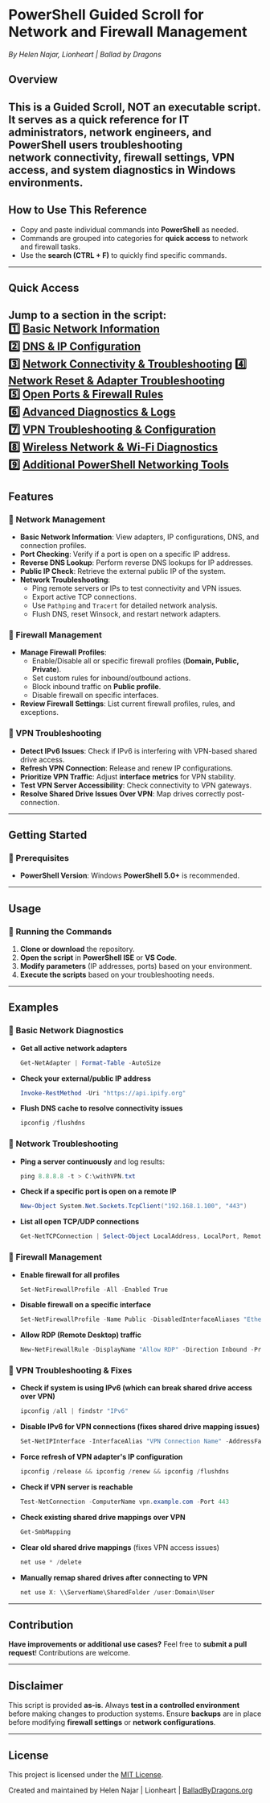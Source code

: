 # **PowerShell Guided Scroll for Network and Firewall Management**  
*By Helen Najar, Lionheart | Ballad by Dragons*
## **Overview**
 **This is a Guided Scroll, NOT an executable script.** 
It serves as a quick reference for IT administrators, network engineers, and PowerShell users troubleshooting  
network connectivity, firewall settings, VPN access, and system diagnostics in Windows environments.
---
## How to Use This Reference  
- Copy and paste individual commands into **PowerShell** as needed.  
- Commands are grouped into categories for **quick access** to network and firewall tasks.  
- Use the **search (CTRL + F)** to quickly find specific commands.  

---
## Quick Access  
Jump to a section in the script:  
1️⃣ [Basic Network Information](https://github.com/balladbydragons/powershell-guided-scrolls/tree/mains/tree/main/Network-GuidedScroll/Network-GuidedScroll.ps1#L5)  
2️⃣ [DNS & IP Configuration](https://github.com/balladbydragons/Network-GuidedScroll/blob/main/Network-GuidedScroll/Network-GuidedScroll.ps#L7)  
3️⃣ [Network Connectivity & Troubleshooting](https://github.com/balladbydragons/Network-GuidedScroll/blob/main/Network-GuidedScroll/Network-GuidedScrolls.ps#L22)
4️⃣ [Network Reset & Adapter Troubleshooting](https://github.com/balladbydragons/Network-GuidedScroll/blob/main/Network-GuidedScroll/Network-GuidedScroll.ps#L34)  
5️⃣ [Open Ports & Firewall Rules](https://github.com/balladbydragons/Network-GuidedScroll/blob/main/Network-GuidedScroll/Network-GuidedScroll.ps#L44)  
6️⃣ [Advanced Diagnostics & Logs](https://github.com/balladbydragons/Network-GuidedScroll/blob/main/Network-GuidedScroll/Network-GuidedScroll.ps#L56)  
7️⃣ [VPN Troubleshooting & Configuration](https://github.com/balladbydragons/Network-GuidedScroll/blob/main/Network-GuidedScroll/Network-GuidedScroll.ps#L64)  
8️⃣ [Wireless Network & Wi-Fi Diagnostics](https://github.com/balladbydragons/Network-GuidedScroll/blob/main/Network-GuidedScroll/Network-GuidedScroll.ps#L82)  
9️⃣ [Additional PowerShell Networking Tools](https://github.com/balladbydragons/Network-GuidedScroll/blob/main/Network-GuidedScroll/Network-GuidedScroll.ps#L88)  
---

## **Features**  

### **🔹 Network Management**  
- **Basic Network Information**: View adapters, IP configurations, DNS, and connection profiles.  
- **Port Checking**: Verify if a port is open on a specific IP address.  
- **Reverse DNS Lookup**: Perform reverse DNS lookups for IP addresses.  
- **Public IP Check**: Retrieve the external public IP of the system.  
- **Network Troubleshooting**:  
  - Ping remote servers or IPs to test connectivity and VPN issues.  
  - Export active TCP connections.  
  - Use `Pathping` and `Tracert` for detailed network analysis.  
  - Flush DNS, reset Winsock, and restart network adapters.  

### **🔹 Firewall Management**  
- **Manage Firewall Profiles**:  
  - Enable/Disable all or specific firewall profiles (**Domain, Public, Private**).  
  - Set custom rules for inbound/outbound actions.  
  - Block inbound traffic on **Public profile**.  
  - Disable firewall on specific interfaces.  
- **Review Firewall Settings**: List current firewall profiles, rules, and exceptions.  

### **🔹 VPN Troubleshooting**  
- **Detect IPv6 Issues**: Check if IPv6 is interfering with VPN-based shared drive access.  
- **Refresh VPN Connection**: Release and renew IP configurations.  
- **Prioritize VPN Traffic**: Adjust **interface metrics** for VPN stability.  
- **Test VPN Server Accessibility**: Check connectivity to VPN gateways.  
- **Resolve Shared Drive Issues Over VPN**: Map drives correctly post-connection.  

---

## **Getting Started**  

### **🔹 Prerequisites**  
- **PowerShell Version**: Windows **PowerShell 5.0+** is recommended.

---

## **Usage**  

### **🔹 Running the Commands**  
1. **Clone or download** the repository.  
2. **Open the script** in **PowerShell ISE** or **VS Code**.  
3. **Modify parameters** (IP addresses, ports) based on your environment.  
4. **Execute the scripts** based on your troubleshooting needs.  

---

## **Examples**  

### **🔹 Basic Network Diagnostics**  
- **Get all active network adapters**  
  ```powershell
  Get-NetAdapter | Format-Table -AutoSize
  ```

- **Check your external/public IP address**  
  ```powershell
  Invoke-RestMethod -Uri "https://api.ipify.org"
  ```

- **Flush DNS cache to resolve connectivity issues**  
  ```powershell
  ipconfig /flushdns
  ```

### **🔹 Network Troubleshooting**  
- **Ping a server continuously** and log results:  
  ```powershell
  ping 8.8.8.8 -t > C:\withVPN.txt
  ```

- **Check if a specific port is open on a remote IP**  
  ```powershell
  New-Object System.Net.Sockets.TcpClient("192.168.1.100", "443")
  ```

- **List all open TCP/UDP connections**  
  ```powershell
  Get-NetTCPConnection | Select-Object LocalAddress, LocalPort, RemoteAddress, RemotePort, State | Format-Table -AutoSize
  ```

### **🔹 Firewall Management**  
- **Enable firewall for all profiles**  
  ```powershell
  Set-NetFirewallProfile -All -Enabled True
  ```

- **Disable firewall on a specific interface**  
  ```powershell
  Set-NetFirewallProfile -Name Public -DisabledInterfaceAliases "Ethernet1"
  ```

- **Allow RDP (Remote Desktop) traffic**  
  ```powershell
  New-NetFirewallRule -DisplayName "Allow RDP" -Direction Inbound -Protocol TCP -LocalPort 3389 -Action Allow
  ```

### **🔹  VPN Troubleshooting & Fixes**  
- **Check if system is using IPv6 (which can break shared drive access over VPN)**  
  ```powershell
  ipconfig /all | findstr "IPv6"
  ```

- **Disable IPv6 for VPN connections (fixes shared drive mapping issues)**  
  ```powershell
  Set-NetIPInterface -InterfaceAlias "VPN Connection Name" -AddressFamily IPv6 -Dhcp Disabled
  ```

- **Force refresh of VPN adapter's IP configuration**  
  ```powershell
  ipconfig /release && ipconfig /renew && ipconfig /flushdns
  ```

- **Check if VPN server is reachable**  
  ```powershell
  Test-NetConnection -ComputerName vpn.example.com -Port 443
  ```

- **Check existing shared drive mappings over VPN**  
  ```powershell
  Get-SmbMapping
  ```

- **Clear old shared drive mappings** (fixes VPN access issues)  
  ```powershell
  net use * /delete
  ```

- **Manually remap shared drives after connecting to VPN**  
  ```powershell
  net use X: \\ServerName\SharedFolder /user:Domain\User
  ```

---

## **Contribution**  
**Have improvements or additional use cases?** Feel free to **submit a pull request**! Contributions are welcome.  

---

## **Disclaimer**  
This script is provided **as-is**. Always **test in a controlled environment** before making changes to production systems. Ensure **backups** are in place before modifying **firewall settings** or **network configurations**.  

---

## **License**  
This project is licensed under the [MIT License](https://github.com/balladbydragons/Powershell-Guided-Scrolls/blob/main/LICENSE.md).

Created and maintained by Helen Najar | Lionheart | [BalladByDragons.org](https://www.balladbydragons.org)